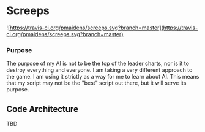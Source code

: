 # Screeps
![https://travis-ci.org/pmaidens/screeps.svg?branch=master](https://travis-ci.org/pmaidens/screeps.svg?branch=master)

### Purpose

The purpose of my AI is not to be the top of the leader charts, nor is it to destroy everything and everyone. I am taking a very different approach to the game. I am using it strictly as a way for me to learn about AI. This means that my script may not be the "best" script out there, but it will serve its purpose.

## Code Architecture

TBD

